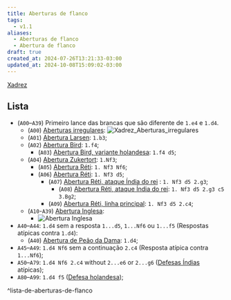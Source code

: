 ```yaml
---
title: Aberturas de flanco
tags:
  - v1.1
aliases:
  - Aberturas de flanco
  - Abertura de flanco
draft: true
created_at: 2024-07-26T13:21:33-03:00
updated_at: 2024-10-08T15:09:02-03:00
---
```


[Xadrez](../../../../sementes/2024/07/06/Xadrez.md)
## Lista
-  (`A00`–`A39`) Primeiro lance das brancas que são diferente de `1.e4` e `1.d4`.
	-  (`A00`) [Aberturas irregulares](../../../../sementes/2024/07/06/Xadrez_Aberturas_irregulares.md): ![Xadrez_Aberturas_irregulares](../../../../sementes/2024/07/06/Xadrez_Aberturas_irregulares.md#^lista-de-aberturas-irregulares)
	-  (`A01`) [Abertura Larsen](../12/Xadrez_Abertura_Larsen.md): `1.b3`;
	-  (`A02`) [Abertura Bird](Xadrez_Abertura_Bird.md): `1.f4`;
		-  (`A03`) [Abertura Bird, variante holandesa](Xadrez_Abertura_Bird.md#variante%20Holandesa): `1.f4 d5`;
	-  (`A04`) [Abertura Zukertort](Xadrez_Abertura_Reti.md): `1.Nf3`;
		-  (`A05`) [Abertura Réti](Xadrez_Abertura_Reti.md): `1. Nf3 Nf6`;
		-  (`A06`) [Abertura Réti](Xadrez_Abertura_Reti.md): `1. Nf3 d5`;
			-  (`A07`) [Abertura Réti, ataque Índia do rei](Xadrez_Abertura_Reti.md) : `1. Nf3 d5 2.g3`;
				-  (`A08`) [Abertura Réti, ataque Índia do rei](Xadrez_Abertura_Reti.md): `1. Nf3 d5 2.g3 c5 3.Bg2`;
			-  (`A09`) [Abertura Réti, linha principal](Xadrez_Abertura_Reti.md): `1. Nf3 d5 2.c4`;
	-  (`A10`-`A39`) [Abertura Inglesa](Xadrez_Abertura_Inglesa.md):
		-  ![Abertura Inglesa](Xadrez_Abertura_Inglesa.md#^lista-de-linhas-documentados-da-abertura-inglesa)
- `A40`–`A44`: `1.d4` sem a resposta `1...d5`, `1...Nf6` ou `1...f5` (Respostas atípicas contra `1.d4`):
	-  (`A40`) [Abertura de Peão da Dama](Xadrez_Abertura_de_Peao_da_Dama.md): `1.d4`;
- `A45`–`A49`: `1.d4 Nf6` sem a continuação `2.c4` (Resposta atípica contra `1...Nf6`);
- `A50`–`A79`: `1.d4 Nf6 2.c4` without `2...e6` or `2...g6` ([Defesas Índias](../07/Xadrez_Defesas_indias.md) atípicas);
- `A80`–`A99`: `1.d4 f5` ([Defesa holandesa](../12/Xadrez_Defesa_holandesa.md));

^lista-de-aberturas-de-flanco